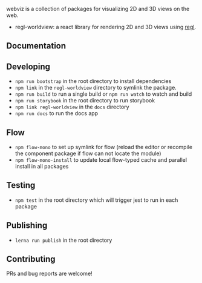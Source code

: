 webviz is a collection of packages for visualizing 2D and 3D views on the web.

- regl-worldview: a react library for rendering 2D and 3D views using [regl](https://github.com/regl-project/regl).

## Documentation

## Developing
- `npm run bootstrap` in the root directory to install dependencies
- `npm link` in the `regl-worldview` directory to symlink the package.
- `npm run build` to run a single build or `npm run watch` to watch and build
- `npm run storybook` in the root directory to run storybook
- `npm link regl-worldview` in the `docs` directory
- `npm run docs` to run the docs app

## Flow

- `npm flow-mono` to set up symlink for flow (reload the editor or recompile the component package if flow can not locate the module)
- `npm flow-mono-install` to update local flow-typed cache and parallel install in all packages

## Testing

- `npm test` in the root directory which will trigger jest to run in each package

## Publishing

- `lerna run publish` in the root directory

## Contributing

PRs and bug reports are welcome!
